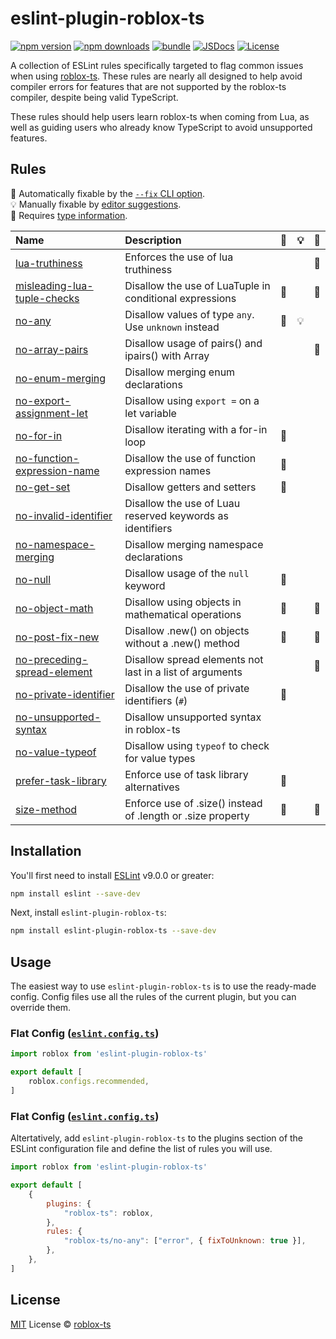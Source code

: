# eslint-plugin-roblox-ts

[![npm version][npm-version-src]][npm-version-href]
[![npm downloads][npm-downloads-src]][npm-downloads-href]
[![bundle][bundle-src]][bundle-href]
[![JSDocs][jsdocs-src]][jsdocs-href]
[![License][license-src]][license-href]

A collection of ESLint rules specifically targeted to flag common issues when
using [roblox-ts](https://roblox-ts.github.io/roblox-ts/). These rules are
nearly all designed to help avoid compiler errors for features that are not
supported by the roblox-ts compiler, despite being valid TypeScript.

These rules should help users learn roblox-ts when coming from Lua, as well as
guiding users who already know TypeScript to avoid unsupported features.

## Rules

<!-- Do not manually modify this list. Run: `npm run eslint-docs` -->
<!-- begin auto-generated rules list -->

🔧 Automatically fixable by the [`--fix` CLI option](https://eslint.org/docs/user-guide/command-line-interface#--fix).\
💡 Manually fixable by [editor suggestions](https://eslint.org/docs/latest/use/core-concepts#rule-suggestions).\
💭 Requires [type information](https://typescript-eslint.io/linting/typed-linting).

| Name                                                                                  | Description                                                 | 🔧 | 💡 | 💭 |
| :------------------------------------------------------------------------------------ | :---------------------------------------------------------- | :- | :- | :- |
| [lua-truthiness](src/rules/lua-truthiness/documentation.md)                           | Enforces the use of lua truthiness                          |    |    | 💭 |
| [misleading-lua-tuple-checks](src/rules/misleading-lua-tuple-checks/documentation.md) | Disallow the use of LuaTuple in conditional expressions     | 🔧 |    | 💭 |
| [no-any](src/rules/no-any/documentation.md)                                           | Disallow values of type `any`. Use `unknown` instead        | 🔧 | 💡 |    |
| [no-array-pairs](src/rules/no-array-pairs/documentation.md)                           | Disallow usage of pairs() and ipairs() with Array<T>        |    |    | 💭 |
| [no-enum-merging](src/rules/no-enum-merging/documentation.md)                         | Disallow merging enum declarations                          |    |    |    |
| [no-export-assignment-let](src/rules/no-export-assignment-let/documentation.md)       | Disallow using `export =` on a let variable                 |    |    |    |
| [no-for-in](src/rules/no-for-in/documentation.md)                                     | Disallow iterating with a for-in loop                       | 🔧 |    |    |
| [no-function-expression-name](src/rules/no-function-expression-name/documentation.md) | Disallow the use of function expression names               | 🔧 |    |    |
| [no-get-set](src/rules/no-get-set/documentation.md)                                   | Disallow getters and setters                                | 🔧 |    |    |
| [no-invalid-identifier](src/rules/no-invalid-identifier/documentation.md)             | Disallow the use of Luau reserved keywords as identifiers   |    |    |    |
| [no-namespace-merging](src/rules/no-namespace-merging/documentation.md)               | Disallow merging namespace declarations                     |    |    |    |
| [no-null](src/rules/no-null/documentation.md)                                         | Disallow usage of the `null` keyword                        | 🔧 |    |    |
| [no-object-math](src/rules/no-object-math/documentation.md)                           | Disallow using objects in mathematical operations           | 🔧 |    | 💭 |
| [no-post-fix-new](src/rules/no-post-fix-new/documentation.md)                         | Disallow .new() on objects without a .new() method          | 🔧 |    | 💭 |
| [no-preceding-spread-element](src/rules/no-preceding-spread-element/documentation.md) | Disallow spread elements not last in a list of arguments    |    |    | 💭 |
| [no-private-identifier](src/rules/no-private-identifier/documentation.md)             | Disallow the use of private identifiers (`#`)               | 🔧 |    |    |
| [no-unsupported-syntax](src/rules/no-unsupported-syntax/documentation.md)             | Disallow unsupported syntax in roblox-ts                    |    |    |    |
| [no-value-typeof](src/rules/no-value-typeof/documentation.md)                         | Disallow using `typeof` to check for value types            |    |    |    |
| [prefer-task-library](src/rules/prefer-task-library/documentation.md)                 | Enforce use of task library alternatives                    | 🔧 |    |    |
| [size-method](src/rules/size-method/documentation.md)                                 | Enforce use of .size() instead of .length or .size property | 🔧 |    | 💭 |

<!-- end auto-generated rules list -->

<!-- Badges -->

[npm-version-src]: https://img.shields.io/npm/v/eslint-plugin-roblox-ts?style=flat&colorA=080f12&colorB=1fa669
[npm-version-href]: https://npmjs.com/package/eslint-plugin-roblox-ts
[npm-downloads-src]: https://img.shields.io/npm/dm/eslint-plugin-roblox-ts?style=flat&colorA=080f12&colorB=1fa669
[npm-downloads-href]: https://npmjs.com/package/eslint-plugin-roblox-ts
[bundle-src]: https://img.shields.io/bundlephobia/minzip/eslint-plugin-roblox-ts?style=flat&colorA=080f12&colorB=1fa669&label=minzip
[bundle-href]: https://bundlephobia.com/result?p=eslint-plugin-roblox-ts
[license-src]: https://img.shields.io/github/license/roblox-ts/eslint-plugin-roblox-ts.svg?style=flat&colorA=080f12&colorB=1fa669
[license-href]: https://github.com/roblox-ts/eslint-plugin-roblox-ts/blob/main/LICENSE
[jsdocs-src]: https://img.shields.io/badge/jsdocs-reference-080f12?style=flat&colorA=080f12&colorB=1fa669
[jsdocs-href]: https://www.jsdocs.io/package/eslint-plugin-roblox-ts

## Installation

You'll first need to install [ESLint](https://eslint.org) v9.0.0 or greater:

```sh
npm install eslint --save-dev
```

Next, install `eslint-plugin-roblox-ts`:

```sh
npm install eslint-plugin-roblox-ts --save-dev
```

## Usage

The easiest way to use `eslint-plugin-roblox-ts` is to use the ready-made config. Config files use all the rules of the current plugin, but you can override them.

### Flat Config ([`eslint.config.ts`](https://eslint.org/docs/latest/use/configure/configuration-files))

```js
import roblox from 'eslint-plugin-roblox-ts'

export default [
	roblox.configs.recommended,
]
```

### Flat Config ([`eslint.config.ts`](https://eslint.org/docs/latest/use/configure/configuration-files))

Altertatively, add `eslint-plugin-roblox-ts` to the plugins section of the ESLint
configuration file and define the list of rules you will use.

```js
import roblox from 'eslint-plugin-roblox-ts'

export default [
	{
		plugins: {
			"roblox-ts": roblox,
		},
		rules: {
			"roblox-ts/no-any": ["error", { fixToUnknown: true }],
		},
	},
]
```

## License

[MIT](./LICENSE) License © [roblox-ts](https://github.com/roblox-ts)
